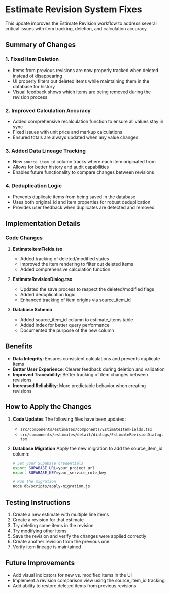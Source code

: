 # Estimate Revision System Fixes

This update improves the Estimate Revision workflow to address several critical issues with item tracking, deletion, and calculation accuracy.

## Summary of Changes

### 1. Fixed Item Deletion

- Items from previous revisions are now properly tracked when deleted instead of disappearing
- UI properly filters out deleted items while maintaining them in the database for history
- Visual feedback shows which items are being removed during the revision process

### 2. Improved Calculation Accuracy

- Added comprehensive recalculation function to ensure all values stay in sync
- Fixed issues with unit price and markup calculations
- Ensured totals are always updated when any value changes

### 3. Added Data Lineage Tracking

- New `source_item_id` column tracks where each item originated from
- Allows for better history and audit capabilities
- Enables future functionality to compare changes between revisions

### 4. Deduplication Logic

- Prevents duplicate items from being saved in the database
- Uses both original_id and item properties for robust deduplication
- Provides user feedback when duplicates are detected and removed

## Implementation Details

### Code Changes

1. **EstimateItemFields.tsx**

   - Added tracking of deleted/modified states
   - Improved the item rendering to filter out deleted items
   - Added comprehensive calculation function

2. **EstimateRevisionDialog.tsx**

   - Updated the save process to respect the deleted/modified flags
   - Added deduplication logic
   - Enhanced tracking of item origins via source_item_id

3. **Database Schema**
   - Added source_item_id column to estimate_items table
   - Added index for better query performance
   - Documented the purpose of the new column

## Benefits

- **Data Integrity**: Ensures consistent calculations and prevents duplicate items
- **Better User Experience**: Clearer feedback during deletion and validation
- **Improved Traceability**: Better tracking of item changes between revisions
- **Increased Reliability**: More predictable behavior when creating revisions

## How to Apply the Changes

1. **Code Updates**
   The following files have been updated:

   - `src/components/estimates/components/EstimateItemFields.tsx`
   - `src/components/estimates/detail/dialogs/EstimateRevisionDialog.tsx`

2. **Database Migration**
   Apply the new migration to add the source_item_id column:

   ```bash
   # Set your Supabase credentials
   export SUPABASE_URL=your_project_url
   export SUPABASE_KEY=your_service_role_key

   # Run the migration
   node db/scripts/apply-migration.js
   ```

## Testing Instructions

1. Create a new estimate with multiple line items
2. Create a revision for that estimate
3. Try deleting some items in the revision
4. Try modifying other items
5. Save the revision and verify the changes were applied correctly
6. Create another revision from the previous one
7. Verify item lineage is maintained

## Future Improvements

- Add visual indicators for new vs. modified items in the UI
- Implement a revision comparison view using the source_item_id tracking
- Add ability to restore deleted items from previous revisions

